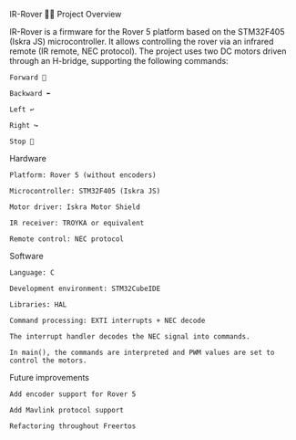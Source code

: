 IR-Rover 🚗📡
Project Overview

IR-Rover is a firmware for the Rover 5 platform based on the STM32F405 (Iskra JS) microcontroller.
It allows controlling the rover via an infrared remote (IR remote, NEC protocol).
The project uses two DC motors driven through an H-bridge, supporting the following commands:

    Forward 🚀

    Backward ⬅️

    Left ↩️

    Right ↪️

    Stop 🛑

Hardware

    Platform: Rover 5 (without encoders)

    Microcontroller: STM32F405 (Iskra JS)

    Motor driver: Iskra Motor Shield

    IR receiver: TROYKA or equivalent

    Remote control: NEC protocol

Software

    Language: C

    Development environment: STM32CubeIDE

    Libraries: HAL

    Command processing: EXTI interrupts + NEC decode

    The interrupt handler decodes the NEC signal into commands.

    In main(), the commands are interpreted and PWM values are set to control the motors.

Future improvements

    Add encoder support for Rover 5

    Add Mavlink protocol support

    Refactoring throughout Freertos
